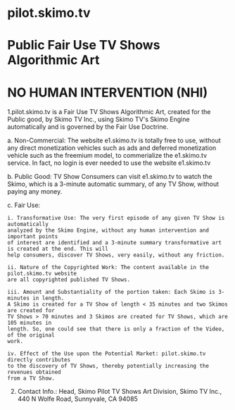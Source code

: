 # pilot.skimo.tv
# Public Fair Use TV Shows Algorithmic Art
# NO HUMAN INTERVENTION (NHI)
1.pilot.skimo.tv is a Fair Use TV Shows Algorithmic Art, created for the Public good, by Skimo TV Inc., using Skimo TV's Skimo Engine automatically and is governed by the Fair Use Doctrine.

  a. Non-Commercial: The website e1.skimo.tv is totally free to use, without any direct monetization vehicles such as ads and deferred monetization vehicle such as the freemium model, to commerialize the e1.skimo.tv service. In fact, no login is ever needed to use the website e1.skimo.tv

  b. Public Good: TV Show Consumers can visit e1.skimo.tv to watch the Skimo, which is a 3-minute automatic summary, of any TV Show, without paying any money.

  c. Fair Use:

    i. Transformative Use: The very first episode of any given TV Show is automatically 
    analyzed by the Skimo Engine, without any human intervention and important points 
    of interest are identified and a 3-minute summary transformative art is created at the end. This will 
    help consumers, discover TV Shows, very easily, without any friction. 

    ii. Nature of the Copyrighted Work: The content available in the pilot.skimo.tv website 
    are all copyrighted published TV Shows.
    
    iii. Amount and Substantiality of the portion taken: Each Skimo is 3-minutes in length. 
    A Skimo is created for a TV Show of length < 35 minutes and two Skimos are created for 
    TV Shows > 70 minutes and 3 Skimos are created for TV Shows, which are 105 minutes in 
    length. So, one could see that there is only a fraction of the Video, of the original 
    work.
    
    iv. Effect of the Use upon the Potential Market: pilot.skimo.tv directly contributes 
    to the discovery of TV Shows, thereby potentially increasing the revenues obtained 
    from a TV Show.
2. Contact Info.:
  Head, Skimo Pilot TV Shows Art Division,
  Skimo TV Inc.,
  440 N Wolfe Road,
  Sunnyvale,
  CA 94085
